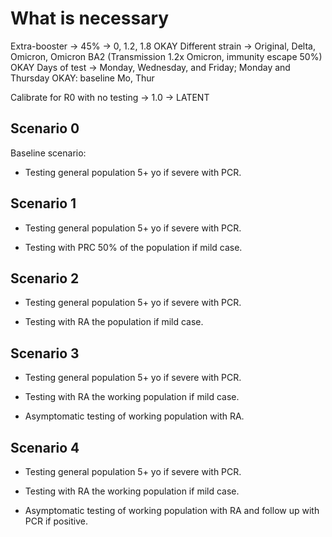 # What is necessary

Extra-booster -> 45% -> 0, 1.2, 1.8 OKAY
Different strain -> Original, Delta, Omicron, Omicron BA2 (Transmission 1.2x Omicron, immunity escape 50%) OKAY
Days of test -> Monday, Wednesday, and Friday; Monday and Thursday OKAY: baseline Mo, Thur

Calibrate for R0 with no testing -> 1.0 -> LATENT

## Scenario 0

Baseline scenario:

- Testing general population 5+ yo if severe with PCR.

## Scenario 1

- Testing general population 5+ yo if severe with PCR.

- Testing with PRC 50% of the population if mild case.


## Scenario 2

- Testing general population 5+ yo if severe with PCR.

- Testing with RA the population if mild case.


## Scenario 3

- Testing general population 5+ yo if severe with PCR.

- Testing with RA the working population if mild case.

- Asymptomatic testing of working population with RA.


## Scenario 4

- Testing general population 5+ yo if severe with PCR.

- Testing with RA the working population if mild case.

- Asymptomatic testing of working population with RA and follow up with PCR if positive.